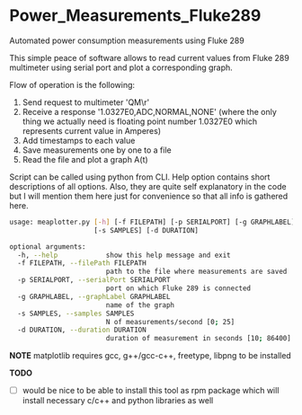 # Power_Measurements_Fluke289
Automated power consumption measurements using Fluke 289

This simple peace of software allows to read current values from Fluke 289 multimeter using serial port and plot a corresponding graph.

Flow of operation is the following:

1. Send request to multimeter 'QM\r'
2. Receive a response '1.0327E0,ADC,NORMAL,NONE' (where the only thing we actually need is floating point number 1.0327E0 which represents current value in Amperes)
3. Add timestamps to each value
4. Save measurements one by one to a file
5. Read the file and plot a graph A(t)

Script can be called using python from CLI.
Help option contains short descriptions of all options. Also, they are quite self explanatory in the code but I will mention them here just for convenience so that all info is gathered here.

```bash
usage: meaplotter.py [-h] [-f FILEPATH] [-p SERIALPORT] [-g GRAPHLABEL]
                     [-s SAMPLES] [-d DURATION]

optional arguments:
  -h, --help            show this help message and exit
  -f FILEPATH, --filePath FILEPATH
                        path to the file where measurements are saved
  -p SERIALPORT, --serialPort SERIALPORT
                        port on which Fluke 289 is connected
  -g GRAPHLABEL, --graphLabel GRAPHLABEL
                        name of the graph
  -s SAMPLES, --samples SAMPLES
                        N of measurements/second [0; 25]
  -d DURATION, --duration DURATION
                        duration of measurement in seconds [10; 86400]
```

**NOTE**
matplotlib requires gcc, g++/gcc-c++, freetype, libpng to be installed

**TODO**
- [ ] would be nice to be able to install this tool as rpm package which will install necessary c/c++ and python libraries as well

